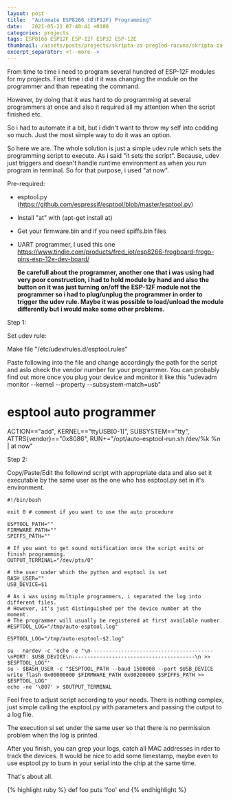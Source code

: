 ```yaml
---
layout: post
title:  "Automate ESP8266 (ESP12F) Programming"
date:   2021-05-21 07:40:41 +0100
categories: projects
tags: ESP8166 ESP12F ESP-12F ESP32 ESP-12E
thumbnail: /assets/posts/projects/skripta-za-pregled-racuna/skripta-za-pregled-racuna-01.png
excerpt_separator: <!--more-->
---
```


From time to time i need to program several hundred of ESP-12F modules for my projects. First time i did it it was changing the module on the programmer and than repeating the command.

However, by doing that it was hard to do programming at several programmers at once and also it required all my attention when the script finished etc.

So i had to automate it a bit, but i didn't want to throw my self into codding so much. Just the most simple way to do it was an option.

So here we are. The whole solution is just a simple udev rule which sets the programming script to execute. As i said "it sets the script". Because, udev just triggers and doesn't handle runtime environment as when you run program in terminal. So for that purpose, i used "at now".

Pre-required:
 - esptool.py (https://github.com/espressif/esptool/blob/master/esptool.py)
 - Install "at" with (apt-get install at)
 - Get your firmware.bin and if you need spiffs.bin files
 - UART programmer, I used this one https://www.tindie.com/products/fred_iot/esp8266-frogboard-frogo-pins-esp-12e-dev-board/

   **Be carefull about the programmer, another one that i was using had very poor construction, i had to hold module by hand and also the button on it was just turning on/off the ESP-12F module not the programmer so i had to plug/unplug the programmer in order to trigger the udev rule. Maybe it was possible to load/unload the module differently but i would make some other problems.**


Step 1:  
   
  Set udev rule:

  Make file "/etc/udev/rules.d/esptool.rules"

  Paste following into the file and change accordingly the path for the script and aslo check the vendor number for your programmer. You can probably find out more once you plug your device and monitor it like this "udevadm monitor --kernel --property --subsystem-match=usb"

  # esptool auto programmer
  ACTION=="add", KERNEL=="ttyUSB[0-1]", SUBSYSTEM=="tty", ATTRS{vendor}=="0x8086", RUN+="/opt/auto-esptool-run.sh /dev/%k %n | at now"


Step 2:  
  
  Copy/Paste/Edit the followind script with appropriate data and also set it executable by the same user as the one who has esptool.py set in it's environment.

	#!/bin/bash
	
	exit 0 # comment if you want to use the auto procedure
	
	ESPTOOL_PATH=""
	FIRMWARE_PATH=""
	SPIFFS_PATH=""

	# If you want to get sound notification once the script exits or finish programming.
	OUTPUT_TERMINAL="/dev/pts/0"

	# the user under which the python and esptool is set
	BASH_USER=""
	USB_DEVICE=$1
	
	# As i was using multiple programmers, i separated the log into different files.
	# However, it's just distinguished per the device number at the moment.
	# The programmer will usually be registered at first available number.
	#ESPTOOL_LOG="/tmp/auto-esptool.log"

	ESPTOOL_LOG="/tmp/auto-esptool-$2.log"
	
	su - nardev -c 'echo -e "\n----------------------------------------\nPORT: $USB_DEVICE\n----------------------------------------\n >> $ESPTOOL_LOG"'
	su - $BASH_USER -c "$ESPTOOL_PATH --baud 1500000 --port $USB_DEVICE write_flash 0x00000000 $FIRMWARE_PATH 0x00200000 $SPIFFS_PATH >> $ESPTOOL_LOG"
	echo -ne '\007' > $OUTPUT_TERMINAL


Feel free to adjust script according to your needs. There is nothing complex, just simple calling the esptool.py with parameters and passing the output to a log file.

The execution si set under the same user so that there is no permission problem when the log is printed.

After you finish, you can grep your logs, catch all MAC addresses in rder to track the devices. It would be nice to add some timestamp, maybe even to use esptool.py to burn in your serial into the chip at the same time.

That's about all.


{% highlight ruby %}
def foo
  puts 'foo'
end
{% endhighlight %}